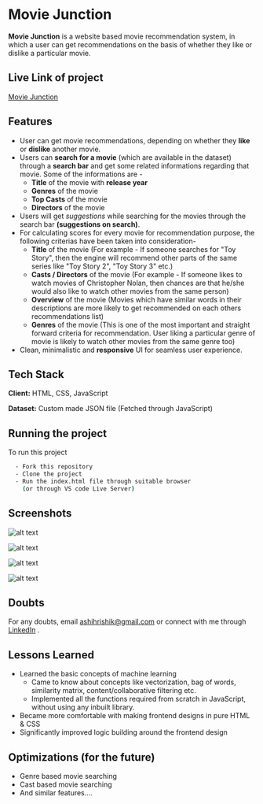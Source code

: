 
# Movie Junction

**Movie Junction** is a website based movie recommendation system, in which a user can get recommendations on the basis of whether they like or dislike a particular movie.

## Live Link of project

[Movie Junction](https://hrishik-recommendation-engine.herokuapp.com/)

## Features

- User can get movie recommendations, depending on whether they **like** or **dislike** another movie. 
- Users can **search for a movie** (which are available in the dataset) through a **search bar** and get some related informations regarding that movie. Some of the informations are - 
    * **Title** of the movie with **release year**
    * **Genres** of the movie
    * **Top Casts** of the movie
    * **Directors** of the movie
- Users will get *suggestions* while searching for the movies through the search bar **(suggestions on search)**.  
- For calculating scores for every movie for recommendation purpose, the following criterias have been taken into consideration-
    * **Title** of the movie (For example - If someone searches for "Toy Story", then the engine will recommend other parts of the same series like "Toy Story 2", "Toy Story 3" etc.) 
    * **Casts / Directors** of the movie (For example - If someone likes to watch movies of Christopher Nolan, then chances are that he/she would also like to watch other movies from the same person)
    * **Overview** of the movie (Movies which have similar words in their descriptions are more likely to get recommended on each others recommendations list)
    * **Genres** of the movie (This is one of the most important and straight forward criteria for recommendation. User liking a particular genre of movie is likely to watch other movies from the same genre too)
- Clean, minimalistic and **responsive** UI for seamless user experience. 


## Tech Stack

**Client:** HTML, CSS, JavaScript

**Dataset:** Custom made JSON file (Fetched through JavaScript)


## Running the project

To run this project

```bash
  - Fork this repository
  - Clone the project
  - Run the index.html file through suitable browser 
    (or through VS code Live Server)
```
    
## Screenshots

![alt text](https://github.com/hrishik1208/Recommendation_junction/tree/master/Images/Screenshots/Image_3.PNG?raw=true)

![alt text](https://github.com/hrishik1208/Recommendation_junction/tree/master/Images/Screenshots/Image_1.PNG?raw=true)

![alt text](https://github.com/hrishik1208/Recommendation_junction/tree/master/Images/Screenshots/Image_4.PNG?raw=true)

![alt text](https://github.com/hrishik1208/Recommendation_junction/tree/master/Images/Screenshots/Image_2.PNG?raw=true)


## Doubts

For any doubts, email ashihrishik@gmail.com or connect with me through [LinkedIn](https://www.linkedin.com/in/hrishik-kanade-100129202/) .


## Lessons Learned

* Learned the basic concepts of machine learning
    * Came to know about concepts like vectorization, bag of words, similarity matrix, content/collaborative filtering etc.
    * Implemented all the functions required from scratch in JavaScript, without using any inbuilt library.
* Became more comfortable with making frontend designs in pure HTML & CSS
* Significantly improved logic building around the frontend design

## Optimizations (for the future)

* Genre based movie searching
* Cast based movie searching
* And similar features....
